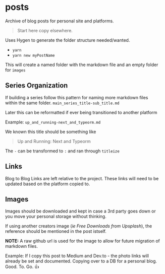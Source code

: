 # posts
Archive of blog posts for personal site and platforms.

> Start here copy elsewhere.

Uses Hygen to generate the folder structure needed/wanted.

- `yarn`
- `yarn new myPostName`

This will create a named folder with the markdown file and an empty folder for `images`

## Series Organization
If building a series follow this pattern for naming more markdown files within the same folder.
`main_series_title-sub_title.md`

Later this can be reformatted if ever being transitioned to another platform

Example:
`up_and_running-next_and_typeorm.md`

We known this title should be something like
> Up and Running: Next and Typeorm

The `-` can be transformed to `:` and ran through `titleize`


## Links
Blog to Blog Links are left relative to the project. These links will need to be updated based on the platform copied to.

## Images
Images should be downloaded and kept in case a 3rd party goes down or you move your personal storage without thinking.

If using another creators image (_ie Free Downloads from Upsplash_), the reference should be mentioned in the post istself.

**NOTE:** A raw github url is used for the image to allow for future migration of markdown files.

Example: If I copy this post to Medium and Dev.to - the photo links will already be set and documented.
Copying over to a DB for a personal blog. Good. To. Go. :+1: